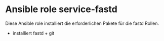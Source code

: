 # Ansible role service-fastd

Diese Ansible role installiert die erforderlichen Pakete für die fastd Rollen.

- installiert fastd + git
